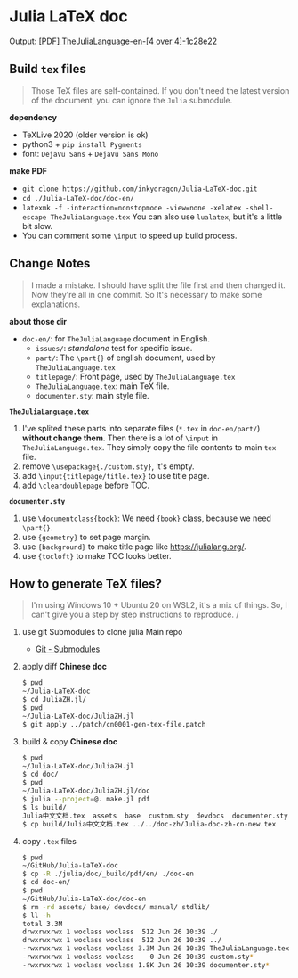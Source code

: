 # Julia LaTeX doc

Output: [[PDF] TheJuliaLanguage-en-[4 over 4]-1c28e22](https://drive.google.com/file/d/1XU1_phqFnThR7k408f8TX0FWoup_3m4y/view?usp=sharing)


## Build `tex` files

> Those TeX files are self-contained.
> If you don't need the latest version of the document, you can ignore the `Julia` submodule.

**dependency**
+ TeXLive 2020 (older version is ok)
+ python3 + `pip install Pygments`
+ font: `DejaVu Sans` + `DejaVu Sans Mono`

**make PDF**
+ `git clone https://github.com/inkydragon/Julia-LaTeX-doc.git`
+ `cd ./Julia-LaTeX-doc/doc-en/`
+ `latexmk -f -interaction=nonstopmode -view=none -xelatex -shell-escape TheJuliaLanguage.tex`
    You can also use `lualatex`, but it's a little bit slow.
+ You can comment some `\input` to speed up build process.


## Change Notes

> I made a mistake.
> I should have split the file first and then changed it. Now they're all in one commit.
> So It's necessary to make some explanations.

**about those dir**
+ `doc-en/`: for `TheJuliaLanguage` document in English.
    + `issues/`: *standalone* test for specific issue.
    + `part/`: The `\part{}` of english document, used by `TheJuliaLanguage.tex`
    + `titlepage/`: Front page, used by `TheJuliaLanguage.tex`
    + `TheJuliaLanguage.tex`: main TeX file.
    + `documenter.sty`: main style file.

**`TheJuliaLanguage.tex`**

1. I've splited these parts into separate files (`*.tex` in `doc-en/part/`) **without change them**.
    Then there is a lot of `\input` in `TheJuliaLanguage.tex`.
    They simply copy the file contents to main `tex` file.
2. remove `\usepackage{./custom.sty}`, it's empty.
3. add `\input{titlepage/title.tex}` to use title page.
4. add `\cleardoublepage` before TOC.

**`documenter.sty`**
1. use `\documentclass{book}`: We need `{book}` class, because we need `\part{}`.
2. use `{geometry}` to set page margin.
3. use `{background}` to make title page like https://julialang.org/.
4. use `{tocloft}` to make TOC looks better.


## How to generate TeX files?

> I'm using Windows 10 + Ubuntu 20 on WSL2, it's a mix of things.
> So, I can't give you a step by step instructions to reproduce.
/
1. use git Submodules to clone julia Main repo
    - [Git - Submodules](https://git-scm.com/book/en/v2/Git-Tools-Submodules)
2. apply diff
    **Chinese doc**
    ```sh
    $ pwd
    ~/Julia-LaTeX-doc
    $ cd JuliaZH.jl/
    $ pwd
    ~/Julia-LaTeX-doc/JuliaZH.jl
    $ git apply ../patch/cn0001-gen-tex-file.patch
    ```

3. build & copy
    **Chinese doc**
    ```sh
    $ pwd
    ~/Julia-LaTeX-doc/JuliaZH.jl
    $ cd doc/
    $ pwd
    ~/Julia-LaTeX-doc/JuliaZH.jl/doc
    $ julia --project=@. make.jl pdf
    $ ls build/
    Julia中文文档.tex  assets  base  custom.sty  devdocs  documenter.sty  manual  stdlib
    $ cp build/Julia中文文档.tex ../../doc-zh/Julia-doc-zh-cn-new.tex
    ```

4. copy `.tex` files
    ```sh
    $ pwd
    ~/GitHub/Julia-LaTeX-doc
    $ cp -R ./julia/doc/_build/pdf/en/ ./doc-en
    $ cd doc-en/
    $ pwd
    ~/GitHub/Julia-LaTeX-doc/doc-en
    $ rm -rd assets/ base/ devdocs/ manual/ stdlib/
    $ ll -h
    total 3.3M
    drwxrwxrwx 1 woclass woclass  512 Jun 26 10:39 ./
    drwxrwxrwx 1 woclass woclass  512 Jun 26 10:39 ../
    -rwxrwxrwx 1 woclass woclass 3.3M Jun 26 10:39 TheJuliaLanguage.tex*
    -rwxrwxrwx 1 woclass woclass    0 Jun 26 10:39 custom.sty*
    -rwxrwxrwx 1 woclass woclass 1.8K Jun 26 10:39 documenter.sty*
    ```
